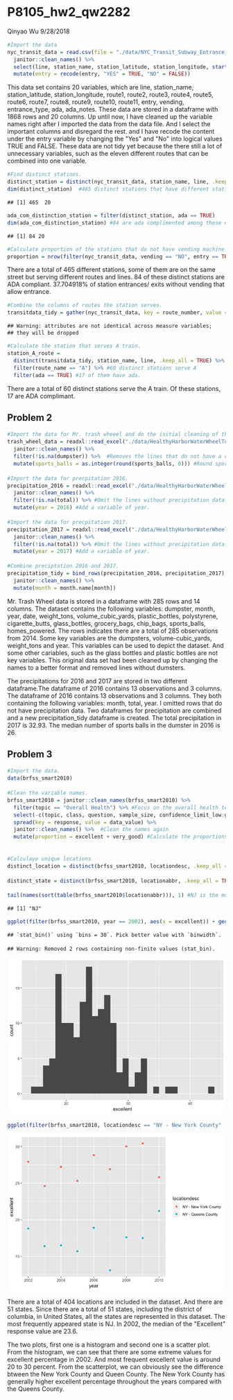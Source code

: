 P8105\_hw2\_qw2282
================
Qinyao Wu
9/28/2018

``` r
#Import the data
nyc_transit_data = read.csv(file = "./data/NYC_Transit_Subway_Entrance_And_Exit_Data.csv") %>%
  janitor::clean_names() %>% 
  select(line, station_name, station_latitude, station_longitude, starts_with("route"), entry, vending, entrance_type, starts_with("ada")) %>% 
  mutate(entry = recode(entry, "YES" = TRUE, "NO" = FALSE))
```

This data set contains 20 variables, which are line, station\_name, station\_latitude, station\_longitude, route1, route2, route3, route4, route5, route6, route7, route8, route9, route10, route11, entry, vending, entrance\_type, ada, ada\_notes. These data are stored in a dataframe with 1868 rows and 20 columns. Up until now, I have cleaned up the variable names right after I imported the data from the data file. And I select the important columns and disregard the rest. and I have recode the content under the entry variable by changing the "Yes" and "No" into logical values TRUE and FALSE. These data are not tidy yet because the there still a lot of unnecessary variables, such as the eleven different routes that can be combined into one variable.

``` r
#Find distinct stations. 
distinct_station = distinct(nyc_transit_data, station_name, line, .keep_all = TRUE)
dim(distinct_station)  #465 distinct stations that have different station name, route and lines.
```

    ## [1] 465  20

``` r
ada_com_distinction_station = filter(distinct_station, ada == TRUE)
dim(ada_com_distinction_station) #84 are ada complimented among these different stations. 
```

    ## [1] 84 20

``` r
#Calculate proportion of the stations that do not have vending machine.
proportion = nrow(filter(nyc_transit_data, vending == "NO", entry == TRUE)) / nrow(filter(nyc_transit_data, vending == "NO")) #37.7%
```

There are a total of 465 different stations, some of them are on the same street but serving different routes and lines. 84 of these distinct stations are ADA compliant. 37.704918% of station entrances/ exits without vending that allow entrance.

``` r
#Combine the columns of routes the station serves.
transitdata_tidy = gather(nyc_transit_data, key = route_number, value = route_name, route1:route11)
```

    ## Warning: attributes are not identical across measure variables;
    ## they will be dropped

``` r
#Calculate the station that serves A train. 
station_A_route = 
  distinct(transitdata_tidy, station_name, line, .keep_all = TRUE) %>% 
  filter(route_name == "A") %>% #60 distinct stations serve A
  filter(ada == TRUE) #17 of them have ada.
```

There are a total of 60 distinct stations serve the A train. Of these stations, 17 are ADA complimant.

Problem 2
---------

``` r
#Import the data for Mr. trash wheeel and do the initial cleaning of the names. 
trash_wheel_data = readxl::read_excel("./data/HealthyHarborWaterWheelTotals2018-7-28.xlsx", sheet = 1, range = "A2:N338") %>% 
  janitor::clean_names() %>% 
  filter(!is.na(dumpster)) %>%  #Removes the lines that do not have a dumster
  mutate(sports_balls = as.integer(round(sports_balls, 0))) #Round sports balls

#Import the data for precpitation 2016.
precipitation_2016 = readxl::read_excel("./data/HealthyHarborWaterWheelTotals2018-7-28.xlsx", sheet = 5, range = "A2:B15") %>% 
  janitor::clean_names() %>% 
  filter(!is.na(total)) %>% #Omit the lines without precipitation data. 
  mutate(year = 2016) #Add a variable of year. 
 
#Import the data for precpitation 2017. 
precipitation_2017 = readxl::read_excel("./data/HealthyHarborWaterWheelTotals2018-7-28.xlsx", sheet = 4, range = "A2:B15") %>% 
  janitor::clean_names() %>% 
  filter(!is.na(total)) %>% #Omit the lines without precipitation data. 
  mutate(year = 2017) #Add a variable of year. 

#Combine preciptation 2016 and 2017. 
precipitation_tidy = bind_rows(precipitation_2016, precipitation_2017) %>%
  janitor::clean_names() %>% 
  mutate(month = month.name[month])
```

Mr. Trash Wheel data is stored in a dataframe with 285 rows and 14 columns. The dataset contains the following variables: dumpster, month, year, date, weight\_tons, volume\_cubic\_yards, plastic\_bottles, polystyrene, cigarette\_butts, glass\_bottles, grocery\_bags, chip\_bags, sports\_balls, homes\_powered. The rows indicates there are a total of 285 observations from 2014. Some key variables are the dumpsters, volume-cubic\_yards, weight\_tons and year. This variables can be used to depict the dataset. And some other cariables, such as the glass bottles and plastic bottles are not key variables. This original data set had been cleaned up by changing the names to a better format and removed lines without dumsters.

The precipitations for 2016 and 2017 are stored in two different dataframe.The dataframe of 2016 contains 13 observations and 3 columns. The dataframe of 2016 contains 13 observations and 3 columns. They both containing the following variables: month, total, year. I omitted rows that do not have precipitation data. Two dataframes for precipitation are combined and a new precipitation\_tidy dataframe is created. The total precipitation in 2017 is 32.93. The median number of sports balls in the dumster in 2016 is 26.

Problem 3
---------

``` r
#Import the data. 
data(brfss_smart2010)

#Clean the variable names. 
brfss_smart2010 = janitor::clean_names(brfss_smart2010) %>% 
  filter(topic == "Overall Health") %>% #Focus on the overall health topic. 
  select(-c(topic, class, question, sample_size, confidence_limit_low:geo_location)) %>% 
  spread(key = response, value = data_value) %>% 
  janitor::clean_names() %>%  #Clean the names again 
  mutate(proportion = excellent + very_good) #Calculate the proportions and add it as a variable. 


#Calculaye unique locations
distinct_location = distinct(brfss_smart2010, locationdesc, .keep_all = TRUE) #total of 404 different locations

distinct_state = distinct(brfss_smart2010, locationabbr, .keep_all = TRUE) #51 states. 

tail(names(sort(table(brfss_smart2010$locationabbr))), 1) #NJ is the most frequently appeared states.
```

    ## [1] "NJ"

``` r
ggplot(filter(brfss_smart2010, year == 2002), aes(x = excellent)) + geom_histogram()
```

    ## `stat_bin()` using `bins = 30`. Pick better value with `binwidth`.

    ## Warning: Removed 2 rows containing non-finite values (stat_bin).

![](p8105_hw2_qw2282_files/figure-markdown_github/problem%203-1.png)

``` r
ggplot(filter(brfss_smart2010, locationdesc == "NY - New York County" | locationdesc == "NY - Queens County"), aes(x = year, y = excellent)) + geom_point(aes(color = locationdesc))
```

![](p8105_hw2_qw2282_files/figure-markdown_github/problem%203-2.png)

There are a total of 404 locations are included in the dataset. And there are 51 states. Since there are a total of 51 states, including the district of columbia, in United States, all the states are represented in this dataset. The most frequently appeared state is NJ. In 2002, the median of the "Excellent" response value are 23.6.

The two plots, first one is a histogram and second one is a scatter plot. From the histogram, we can see that there are some extreme values for excellent percentage in 2002. And most frequent excellent value is around 20 to 30 percent. From the scatterplot, we can obviously see the difference btween the New York County and Queen County. The New York County has generally higher excellent percentage throughout the years compared with the Queens County.
